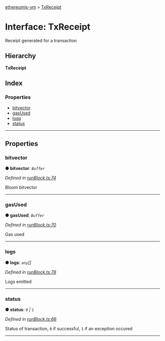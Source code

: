 [ethereumjs-vm](../README.md) > [TxReceipt](../interfaces/txreceipt.md)

# Interface: TxReceipt

Receipt generated for a transaction

## Hierarchy

**TxReceipt**

## Index

### Properties

* [bitvector](txreceipt.md#bitvector)
* [gasUsed](txreceipt.md#gasused)
* [logs](txreceipt.md#logs)
* [status](txreceipt.md#status)

---

## Properties

<a id="bitvector"></a>

###  bitvector

**● bitvector**: *`Buffer`*

*Defined in [runBlock.ts:74](https://github.com/ethereumjs/ethereumjs-vm/blob/eab4a99/lib/runBlock.ts#L74)*

Bloom bitvector

___
<a id="gasused"></a>

###  gasUsed

**● gasUsed**: *`Buffer`*

*Defined in [runBlock.ts:70](https://github.com/ethereumjs/ethereumjs-vm/blob/eab4a99/lib/runBlock.ts#L70)*

Gas used

___
<a id="logs"></a>

###  logs

**● logs**: *`any`[]*

*Defined in [runBlock.ts:78](https://github.com/ethereumjs/ethereumjs-vm/blob/eab4a99/lib/runBlock.ts#L78)*

Logs emitted

___
<a id="status"></a>

###  status

**● status**: *`0` \| `1`*

*Defined in [runBlock.ts:66](https://github.com/ethereumjs/ethereumjs-vm/blob/eab4a99/lib/runBlock.ts#L66)*

Status of transaction, `0` if successful, `1` if an exception occured

___

